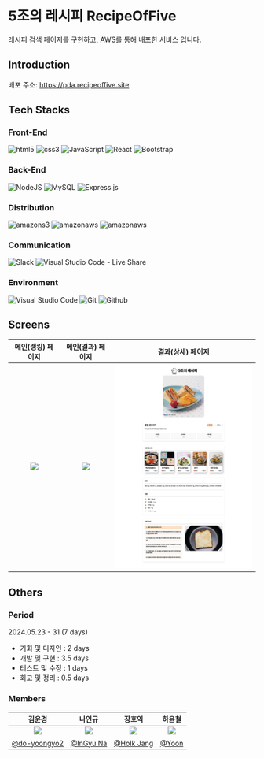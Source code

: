 # 5조의 레시피 RecipeOfFive 
레시피 검색 페이지를 구현하고, AWS를 통해 배포한 서비스 입니다.

## Introduction

배포 주소: https://pda.recipeoffive.site

## Tech Stacks

### Front-End

![html5](https://img.shields.io/badge/html5-E34F26?style=for-the-badge&logo=html5&logoColor=white)
![css3](https://img.shields.io/badge/css3-1572B6?style=for-the-badge&logo=css3&logoColor=white)
![JavaScript](https://img.shields.io/badge/javascript-%23323330.svg?style=for-the-badge&logo=javascript&logoColor=%23F7DF1E)
![React](https://img.shields.io/badge/react-%2320232a.svg?style=for-the-badge&logo=react&logoColor=%2361DAFB)
![Bootstrap](https://img.shields.io/badge/bootstrap-%238511FA.svg?style=for-the-badge&logo=bootstrap&logoColor=white)

### Back-End

![NodeJS](https://img.shields.io/badge/node.js-6DA55F?style=for-the-badge&logo=node.js&logoColor=white)
![MySQL](https://img.shields.io/badge/mysql-4479A1.svg?style=for-the-badge&logo=mysql&logoColor=white)
![Express.js](https://img.shields.io/badge/express.js-%23404d59.svg?style=for-the-badge&logo=express&logoColor=%2361DAFB)

### Distribution

![amazons3](https://img.shields.io/badge/amazon%20s3-569A31?style=for-the-badge&logo=amazons3&logoColor=white)
![amazonaws](https://img.shields.io/badge/amazon%20CloudFront-232F3E?style=for-the-badge&logo=amazonaws&logoColor=white)
![amazonaws](https://img.shields.io/badge/amazon%20Certificate%20Manager-4053D6?style=for-the-badge&logo=amazonaws&logoColor=white)

### Communication

![Slack](https://img.shields.io/badge/Slack-4A154B?style=for-the-badge&logo=Slack&logoColor=white)
![Visual Studio Code - Live Share](https://img.shields.io/badge/Live%20Share-008ED2?style=for-the-badge&logo=slideshare&logoColor=white)

### Environment

![Visual Studio Code](https://img.shields.io/badge/Visual%20Studio%20Code-007ACC?style=for-the-badge&logo=Visual%20Studio%20Code&logoColor=white)
![Git](https://img.shields.io/badge/Git-F05032?style=for-the-badge&logo=Git&logoColor=white)
![Github](https://img.shields.io/badge/GitHub-181717?style=for-the-badge&logo=GitHub&logoColor=white)

## Screens

|                             메인(랭킹) 페이지                           |                          메인(결과) 페이지                           |                          결과(상세) 페이지                           |
| :-----------------------------------------------------------------: | :--------------------------------------------------------------: | :--------------------------------------------------------------: |
| <img width="329" src="./recipe_of_five_front/image-for-readme/main-rank-page.png"  /> | <img width="329" src="./recipe_of_five_front/image-for-readme/main-result-page.png" /> | <img width="329" src="./recipe_of_five_front/image-for-readme/detail-page.png" /> |


## Others

### Period

2024.05.23 - 31 (7 days)
- 기회 및 디자인 : 2 days
- 개발 및 구현 : 3.5 days
- 테스트 및 수정 : 1 days
- 회고 및 정리 : 0.5 days

### Members

|                                      김윤경                                        |                                      나인규                                        |                                      장호익                                         |                                       하윤철                                       |
| :------------------------------------------------------------------------------: | :-------------------------------------------------------------------------------: | :-------------------------------------------------------------------------------: | :-------------------------------------------------------------------------------: |
| <img width="160px" src="https://avatars.githubusercontent.com/u/164445937?v=4" /> | <img width="160px" src="https://avatars.githubusercontent.com/u/43513001?v=4" /> | <img width="160px" src="https://avatars.githubusercontent.com/u/94967088?v=4" />  | <img width="160px" src="https://avatars.githubusercontent.com/u/93638922?v=4" /> |
|                  [@do-yoongyo2](https://github.com/do-yoongyo2)                  |                     [@InGyu Na](https://github.com/sktmdgus1212)              |            [@HoIk Jang](https://github.com/JangHoIk1)                             |           [@Yoon](https://github.com/yoon-97)                                  |

